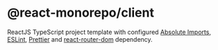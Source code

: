 # @react-monorepo/client

ReactJS TypeScript project template with configured [Absolute Imports](https://create-react-app.dev/docs/importing-a-component/#absolute-imports), [ESLint](https://eslint.org/), [Prettier](https://prettier.io/) and [react-router-dom](https://reactrouter.com) dependency.
